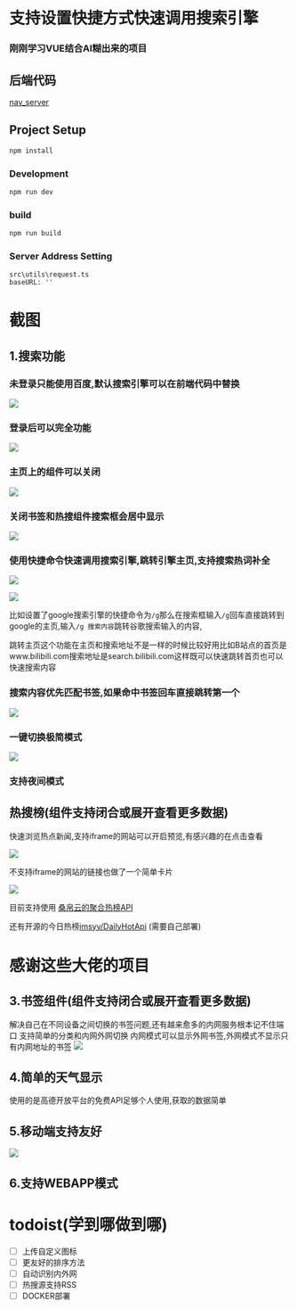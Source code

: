 # 支持设置快捷方式快速调用搜索引擎
### 刚刚学习VUE结合AI糊出来的项目
## 后端代码

[nav_server](https://github.com/zw-sch/nav_server)

## Project Setup

```sh
npm install
```

### Development

```sh
npm run dev
```

### build

```sh
npm run build
```
### Server Address Setting
```
src\utils\request.ts
baseURL: ''
```

# 截图
## 1.搜索功能
### 未登录只能使用百度,默认搜索引擎可以在前端代码中替换

![](demo/e35612841f98c0df9e79190de58c44e189a21c3e.png)
### 登录后可以完全功能
![](demo/f7ce37f68e034a9569621fc9d94c6053966afb39.png)
### 主页上的组件可以关闭
![](demo/image.png)
### 关闭书签和热搜组件搜索框会居中显示
![](demo/image2.png)
### 使用快捷命令快速调用搜索引擎,跳转引擎主页,支持搜索热词补全
![](demo/1733049485518.png)

![](demo/8D78A475-96C4-46D0-979B-CD3DBCBCF791.png)


比如设置了google搜索引擎的快捷命令为`/g`那么在搜索框输入`/g`回车直接跳转到google的主页,输入`/g 搜索内容`跳转谷歌搜索输入的内容,

跳转主页这个功能在主页和搜索地址不是一样的时候比较好用比如B站点的首页是www.bilibili.com搜索地址是search.bilibili.com这样既可以快速跳转首页也可以快速搜索内容

### 搜索内容优先匹配书签,如果命中书签回车直接跳转第一个
![](demo/1733050224424.png)
### 一键切换极简模式
![](demo/885b8751cc4ece534d7856a3915602f75935ee02.png)
### 支持夜间模式
## 热搜榜(组件支持闭合或展开查看更多数据)

快速浏览热点新闻,支持iframe的网站可以开启预览,有感兴趣的在点击查看

![](demo/image3.png)

不支持iframe的网站的链接也做了一个简单卡片

![](demo/image4.png)

目前支持使用 [桑帛云的聚合热榜API](https://api.lolimi.cn/doc-api_xfcj.html)

还有开源的今日热榜[imsyy/DailyHotApi](imsyy/DailyHotApi) (需要自己部署)
# 感谢这些大佬的项目

## 3.书签组件(组件支持闭合或展开查看更多数据)
解决自己在不同设备之间切换的书签问题,还有越来愈多的内网服务根本记不住端口
支持简单的分类和内网外网切换
内网模式可以显示外网书签,外网模式不显示只有内网地址的书签
![](demo/image5.png)
## 4.简单的天气显示
使用的是高德开放平台的免费API足够个人使用,获取的数据简单
## 5.移动端支持友好
![](demo/ad3ccc861d0ab67a08a0408149cc282554d04fe2.jpeg)
## 6.支持WEBAPP模式

# todoist(学到哪做到哪)

- [ ] 上传自定义图标
- [ ] 更友好的排序方法
- [ ] 自动识别内外网
- [ ] 热搜源支持RSS
- [ ] DOCKER部署

